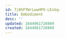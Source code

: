 ```yaml
---
id: 7j0hPfWrLwwHPO-LEsGq-
title: Embodiment
desc: ''
updated: 1644961726969
created: 1644961726969
---
```


